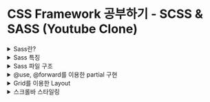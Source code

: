 # CSS Framework 공부하기 - SCSS & SASS (Youtube Clone)

<details>
<summary>Sass란?</summary>

> "Sass"는 기능이 뛰어나고 안정적인 CSS 확장 언어이다.;

### [Sass(Syntactically Awesom Style Sheets)](https://sass-lang.com/)란?
- CSS를 사용하는 것 만으로 많은 앱을 스타일링 할 수 있지만 만약 스타일시트가 점점 더 커지고 복잡해지면 유지 관리하기 어려워지게 된다.
- 이러한 상황에서 SASS가 도움이 될 수 있다.
- SASS에는 중첩, 믹스인, 상속 및 강력하고 유지 관리 가능한 CSS를 작성하는 데 도움이 되는 기타 유용한 기능들과 같이 아직 CSS에는 존재하지 않는 기능들도 있다.
- SASS로 작업을 시작하면 사전 처리된  Sass 파일을 웹사이트에서 사용할 수 있는 일반 CSS 파일로 저장한다.
- [sass for cra(create-react-app)](https://create-react-app.dev/docs/adding-a-sass-stylesheet/)
![Alt text](welcom_readme_img/image.png)

### SASS와 SCSS
![Alt text](welcom_readme_img/image-1.png)
- SASS는 CSS로 컴파일되거나 해석되는 전처리기(pre-processor) 스크립팅 언어이다.
- SassScript는 그 자체가 스크립팅 언어인 반면 SCSS는 기존 CSS 구문 위에 구축되는 SASS의 기본문법으로 CSS와 같은 세미콜론과 대괄호를 사용한다.
- Sass는 실제로 수학 및 변수 지원을 통해 CSS를 더욱 강력하게 만든다.

#### SASS vs SCSS
- SASS는 원본 구문이 필요할 때 사용되며 SCSS에는 코드 구문이 필요하지 않는다.
- SASS는 엄격한 들여쓰기를 따르지만 SCSS에는 엄격한 들여쓰기가 없다.
- SASS는 공백이 있고 세미콜론이 없는 느슨한 구문을 가지고 있지만 SCSS는 CSS 스타일에 더 가깝고 세미콜론과 중괄호의 사용은 필수이다.
- SASS 파일 확장자는 .sass이고 SCSS파일 확장자는 .scss이다.
- SASS에는 SCSS보다 더 많은 개발자 커뮤니티와 지원이 있다.
- SASS는 문서 추가를 위해 SassDoc을 지원하는 반면 SCSS는 인라인 문서를 허용한다.
- SASS는 CSS로 사용할 수 없으며 그 반대의 경우도 마찬가지이지만 유효한 CSS 코드도 유효한 SCSS 코드이다.
- SASS는 기존 CSS 프로젝트에 추가하기 어려운 반면 SCSS는 새 코드를 추가하는 것만으로 기존 CSS 프로젝트에 쉽게 추가할 수 있다.

#### 요약
- SASS : 코드를 CSS로 해석하는 전처리기 + 문법
- SCSS : 문법
- SCSS 문법을 기반으로 작성하면 SASS 전처리기를 통해 CSS로 해석하게 된다.

</details>

<details>
<summary>Sass 특징</summary>

### [Sass 특징](https://sass-lang.com/guide/)
#### Variables
- 변수를 스타일시트 전체에서 재사용하려는 정보를 저장하는 방법으로 생각할 수 있다.
- 색상, 글꼴 스택 또는 재사용하고 싶은 CSS 갑소가 같은 항목을 저장할 수 있다.
- Sass는 $ 기호를 사용하여 무언가를 변수로 만든다.
![Alt text](welcom_readme_img/image-2.png)

#### Nesting
- Sass를 사용하면 HTML의 동일한 시각적 계층 구조를 따르는 방식으로 CSS 선택기를 중첩할 수 있다.
![Alt text](welcom_readme_img/image-3.png)

#### Partials
- 다른 Sass 파일에 포함할 수 있는 CSS의 작은 조각이 포함된 부분 Sass 파일을 만들 수 있다.
- 이것은 CSS를 모듈화하고 유지 관리를 더 쉽게 유지하는 데 도움이 되는 좋은 방법이다.
- 부분 파일은 앞에 밑줄이 붙은 이름의 Sass 파일이다. 
  - _partial.scss와 같은 이름을 지정할 수 있다.
- 밑줄을 사용하면 파일이 부분(partial) 파일일 뿐이며 CSS 파일로 생성되어서는 안 된다는 것을 Sass가 알 수 있다.
- Sass 부분은 @use 규칙과 함께 사용된다.

#### Modules
- @use를 사용하여 가져온 스타일시트를 모듈(Module)이라고 부른다.
- 단일 파일에 모든 Sass를 작성할 필요는 없다.
- @use 규칙을 사용하여 원하는 대로 분할할 수 있다.
- 이 규칙은 다른 Sass 파일을 모듈로 로드한다. 즉, 파일 이름을 기반으로 하는 네임스페이스를 사용하여 Sass 파일의 변수, mixins 및 function을 참조할 수 있다.
![Alt text](welcom_readme_img/image-4.png)
- styles.css 파일에서 @use 'base'를 사용하고 있다.
- 파일을 사용할 때 파일 확장자를 포함할 필요가 없다.
- Sass가 알아서 파악할 수 있다.

#### Mixins
- CSS의 일부 항목은 계속 반복해서 작성하는 부분이 있다.
- mixin을 사용하면 사이트 전체에서 재사용하려는 CSS 선언 그룹을 만들 수 있다.
- Sass를 DRY하게 유지하는 데 도움이 된다.
- 믹스인을 보다 유연하게 만들기 위해 값을 전달할 수도 있다.
![Alt text](welcom_readme_img/image-5.png)
- 믹스인을 생성하려면 @mixin 지시문을 사용하고 이름을 지정한다.
- mixin 테마의 이름을 지정했다.
- 또한 괄호 안에 변수 $theme를 사용하여 원하는 주제를 전달할 수 있다.
- 믹스인을 생성한 후 @include로 시작하고 믹스인 이름이 뒤따르는 CSS 선언으로 사용할 수 있다.

#### Extend / Inheritance
- @extend를 사용하면 한 선택기에서 다른 선택기로 CSS 속성 집합을 공유할 수 있다.
- 이 예제에서는 extend, placeholder 클래스와 함께 사용되는 도 다른 기능을 사용하여 오류, 경고 및 성공에 대한 간단한 일련의 메시징을 만든다.
- placeholder 클래스는 확장될 때만 print하는 특수 유형의 클래스이며 컴파일된 CSS를 깔끔하고 깨끗하게 유지하는 데 도움이 될 수 있다.
![Alt text](welcom_readme_img/image-6.png)
- 위의 코드가 하는 일은 .message, .success, .error 및 .warning이 %message-shared처럼 작동하도록 지시하는 것이다.
- 즉, %message-shared가 표시되는 모든 위치에 .message, .success, .error 및 .warning도 표시된다.
- Sass의 placeholder 클래스 외에 대부분의 간단한 CSS 선택기를 확장할 수 있지만 placeholder를 사용하는 것이 스타일의 다른 곳에 중첩된 클래스를 확장하지 않도록 하는 가장 쉬운 방법이다.
- %equal-heights는 확장되지 않으므로 %equal-heights의 CSS는 생성되지 않는다.

#### Operators
- Sass에는 +, -, *, math.div() 및 %와 같은 소수의 표준 수학 연산자를 사용할 수 있다.
![Alt text](welcom_readme_img/image-7.png)
- Sass의 연산을 사용하면 픽셀 값을 가져와서 많은 번거로움 없이 백분율로 변환하는 것과 같은 작업을 수행할 수 있다.

#### mixins vs extend
- mixin은 소스코드 간의 중복을 막기 위해 사용하고, extend, %placeholder는 연관성 있는 규칙을 만들기 위해 사용한다.
- 선택자간의 연광성이 존재한다면 extend를 사용하고, 연관성은 없지만 코드가 겹치는 선택자들이라면 mixin으로 소스코드의 중복을 없애기 위해 사용해야 한다.

</details>

<details>
<summary>Sass 파일 구조</summary>

### 보편적인 Sass 파일 구조
![Alt text](welcom_readme_img/image-8.png)
- Abstracts : Sass 도구, helper 파일, 변수, 함수, 믹스인 및 기타 구성 파일을 보유한다. 이 파일은 컴파일할 때 CSS를 출력하지 않는 도우미일뿐이다.
- vendor : Normalize, Bootstrap, jQeuryUI 등과 같은 외부 라이브러리 및 프레임워크의 모든 타사 코드를 포함한다.
- 참고 : 가져올 때 _ 또는 .scss 파일 확장자를 포함할 필요가 없다.

### 만드는 앱을 위한 Scss 구조
![Alt text](welcom_readme_img/image-9.png)


</details>

<details>
<summary>@use, @forward를 이용한 partial 구현</summary>

![Alt text](welcom_readme_img/image-10.png)
- Sass 팀은 @import 규칙을 계속 사용하는 것을 권장하지 않는다.
- Sass는 향후 몇 년 동안 점차적으로 이를 단계적으로 제거하고 결국 언어에서 완전히 제거할 것이다.
- 대신 @use 규칙을 사용을 권장한다. (현재 Dart Sass만 @use를 지원한다. 다른 구현의 사용자는 대신 @import 규칙을 사용해야 한다.)

### @import 보다 @use를 사용해야 하는 이유
- @import는 모든 변수, 믹스인 및 함수를 전역적으로 액세스할 수 있도록 한다.
  - 이로 인해 어떠한 것이 어디에 정의되었는지 위치를 말하기가 어렵다.
- 모든 것이 전역적이기 때문에 라이브러리는 이름 충돌을 피하기 위해 모든 멤버에 접두사를 붙여야 한다.
- @extend 규칙도 전역적이므로 어떤 스타일 규칙이 확장될지 예측하기 어렵다.
- 각 스타일시트는 @import할 때마다 실행되고 CSS가 내보내지므로 컴파일 시간이 늘어나고 출력이 부풀려진다.
- 새로운 모듈 시스템과 @use 규칙은 이러한 모든 문제를 해결한다.

### @import에서 @use로 변환하기
![Alt text](welcom_readme_img/image-11.png)

</details>

<details>
<summary>Grid를 이용한 Layout</summary>

![Alt text](welcom_readme_img/image-12.png)

</details>

<details>
<summary>스크롤바 스타일링</summary>

![Alt text](welcom_readme_img/image-13.png)

```scss
body {

}
```

### -webkit 이란?
- 웹킷은 웹 브라우저를 만드는 데 기반을 제공하는 오픈 소스 응용 프로그램 프레임워크이다.
- -webkit-이라는 표준화가 되지 않은 새로운 기능들의 속성일 경우 -webkit-이라는 prefix를 이용해서 사용한다.
  - -webkit- : 구글, 사파리 브라우저에 적용
  - -moz- : 파이어폭스 브라우저에 적용
  - -ms- : 익스플로러에 적용
  - -o- : 오페라 브라우저에 적용

</details>
